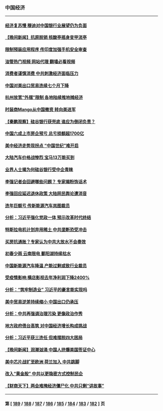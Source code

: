 ### 中国经济
---
#### [经济复苏慢 穆迪对中国银行业展望仍为负面](../../pages/ncid283/n13950657.md?03160045) 
#### [【晚间新闻】抗原脱销 核酸亭摇身变甲流亭](../../pages/ncid283/n13950209.md?03160045) 
#### [限制预装应用程序 传印度加强手机安全审查](../../pages/ncid283/n13950205.md?03160045) 
#### [油管热门视频 网站代理 翻墙必看视频](http://138.2.39.72:81/youtube.html?epic-marker?03160045)
#### [消费者谨慎消费 中共刺激经济面临压力](../../pages/ncid283/n13950228.md?03160045) 
#### [中国对美出口贸易连续七个月下降](../../pages/ncid283/n13950233.md?03160045) 
#### [杭州放宽“外摆”限制 各地陆续推地摊经济](../../pages/ncid283/n13949991.md?03160045) 
#### [时装商Mango从中国撤资 转向美进军](../../pages/ncid283/n13950195.md?03160045) 
#### [【秦鹏观察】硅谷银行获兜底 谁应为倒闭负责？](../../pages/ncid283/n13949714.md?03160045) 
#### [中国六成上市房企预亏 总亏损额超1700亿](../../pages/ncid283/n13949674.md?03160045) 
#### [美中经济走势现拐点 “中国世纪”难开启](../../pages/ncid283/n13947180.md?03160045) 
#### [大陆汽车价格战惨烈 宝马13万能买到](../../pages/ncid283/n13949497.md?03160045) 
#### [业界人士揭为何硅谷银行受中企青睐](../../pages/ncid283/n13949617.md?03160045) 
#### [李强记者会回避哪些问题？ 专家揭粉饰话术](../../pages/ncid283/n13949349.md?03160045) 
#### [李强回应延迟退休政策 大陆网民舆论遭消音](../../pages/ncid283/n13949291.md?03160045) 
#### [连年巨额亏 传新能源汽车岚图裁员](../../pages/ncid283/n13948820.md?03160045) 
#### [分析：习近平强化党政一体 预示改革时代终结](../../pages/ncid283/n13948774.md?03160045) 
#### [特斯拉电机计划弃用稀土 中共垄断恐受冲击](../../pages/ncid283/n13948775.md?03160045) 
#### [买房抗通胀？专家认为中共大放水不会奏效](../../pages/ncid283/n13948132.md?03160045) 
#### [初春少雨 云南限电 鄱阳湖持续枯水](../../pages/ncid283/n13948145.md?03160045) 
#### [中国新能源汽车降温 产能过剩或致行业裁员](../../pages/ncid283/n13948131.md?03160045) 
#### [受疫情影响 横店影视去年净利润下降2400%](../../pages/ncid283/n13948140.md?03160045) 
#### [分析：“筑牢制造业” 习近平的豪言能实现吗](../../pages/ncid283/n13947476.md?03160045) 
#### [美中贸易逆差持续缩小 中国出口仍承压](../../pages/ncid283/n13947555.md?03160045) 
#### [分析：中共再强调治理污染 更像政治作秀](../../pages/ncid283/n13947577.md?03160045) 
#### [地方政府债台高筑 对中国经济增长构成挑战](../../pages/ncid283/n13947543.md?03160045) 
#### [分析：习近平获三连任 但难摆脱四大困局](../../pages/ncid283/n13947496.md?03160045) 
#### [【晚间新闻】润潮汹涌 中国人挤爆美国签证中心](../../pages/ncid283/n13947215.md?03160045) 
#### [美中芯片战扩至欧洲 荷兰加入 中共跳脚](../../pages/ncid283/n13946831.md?03160045) 
#### [改入“黄金股” 中共以更隐密方式控制民企](../../pages/ncid283/n13946762.md?03160045) 
#### [【财商天下】两会难掩经济僵尸化 中共只剩“讲故事”](../../pages/ncid283/n13946851.md?03160045) 

---
#### 第 [ [189](./189.md?03160045) / [188](./188.md?03160045) / [187](./187.md?03160045) / [186](./186.md?03160045) / [185](./185.md?03160045) / [184](./184.md?03160045) / [183](./183.md?03160045) / [182](./182.md?03160045) ] 页
